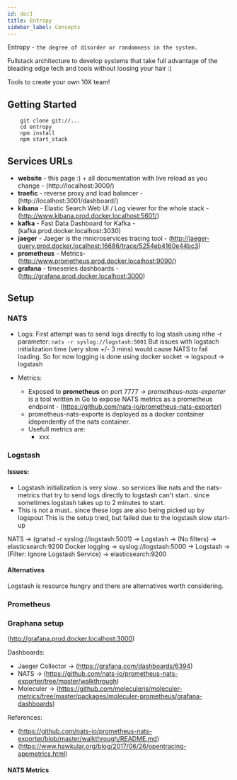 ```yaml
---
id: doc1
title: Entropy
sidebar_label: Concepts
---
```


Entropy - `the degree of disorder or randomness in the system.`

Fullstack architecture to develop systems that take full advantage of the bleading edge tech and tools without loosing your hair :)

Tools to create your own 10X team!


## Getting Started
```
    git clone git://...
    cd entropy
    npm install
    npm start_stack
```

## Services URLs
- **website** - this page :) + all documentation with live reload as you change - (http://localhost:3000/)
- **traefic** - reverse proxy and load balancer - (http://localhost:3001/dashboard/)
- **kibana**  - Elastic Search Web UI / Log viewer for the whole stack - (http://www.kibana.prod.docker.localhost:5601/)
- **kafka**   - Fast Data Dashboard for Kafka - (kafka.prod.docker.localhost:3030)
- **jaeger**  - Jaeger is the mnicroservices tracing tool - (http://jaeger-query.prod.docker.localhost:16686/trace/5254eb4160e44bc3)
- **prometheus** - Metrics- (http://www.prometheus.prod.docker.localhost:9090/)
- **grafana** - timeseries dashboards - (http://grafana.prod.docker.localhost:3000)




## Setup

### NATS
- Logs: 
First attempt was to send logs directly to log stash using nthe -r parameter: 
 `nats -r syslog://logstash:5001`
But issues with logstach initialization time (very slow +/- 3 mins) would cause NATS to fail loading.
So for now logging is done using docker socket -> logspout -> logstash

- Metrics: 
    - Exposed to **prometheus** on port 7777 -> *prometheus-nats-exporter* is a tool written in Go to expose NATS metrics as a prometheus endpoint - (https://github.com/nats-io/prometheus-nats-exporter)
    - prometheus-nats-exporte is deployed as a docker container idependently of the nats container.
    - Usefull metrics are:
        - xxx

### Logstash
#### Issues:

 - Logstash initialization is very slow.. so services like nats and the nats-metrics that try to send logs directly to logstash can't start.. since sometimes logstash takes up to 2 minutes to start.
 - This is not a must.. since these logs are also being picked up by logspout
This is the setup tried, but failed due to the logstash slow start-up

NATS -> (gnatsd -r syslog://logstash:5001) -> Logstash -> (No filters) ->  elasticsearch:9200
Docker logging -> syslog://logstash:5000 -> Logstash -> (Filter: Ignore Logstash Service) -> elasticsearch:9200

#### Alternatives
Logstash is resource hungry and there are alternatives worth considering. 

### Prometheus


### Graphana setup
(http://grafana.prod.docker.localhost:3000)

Dashboards:
 - Jaeger Collector -> (https://grafana.com/dashboards/6394)
 - NATS -> (https://github.com/nats-io/prometheus-nats-exporter/tree/master/walkthrough)
 - Moleculer -> (https://github.com/moleculerjs/moleculer-metrics/tree/master/packages/moleculer-prometheus/grafana-dashboards)



References:
- (https://github.com/nats-io/prometheus-nats-exporter/blob/master/walkthrough/README.md)
- (https://www.hawkular.org/blog/2017/06/26/opentracing-appmetrics.html)

#### NATS Metrics


